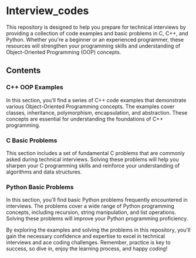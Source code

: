 # Interview_codes


This repository is designed to help you prepare for technical interviews by providing a collection of code examples and basic problems in C, C++, and Python. Whether you're a beginner or an experienced programmer, these resources will strengthen your programming skills and understanding of Object-Oriented Programming (OOP) concepts.

## Contents

### C++ OOP Examples

In this section, you'll find a series of C++ code examples that demonstrate various Object-Oriented Programming concepts. The examples cover classes, inheritance, polymorphism, encapsulation, and abstraction. These concepts are essential for understanding the foundations of C++ programming.

### C Basic Problems

This section includes a set of fundamental C problems that are commonly asked during technical interviews. Solving these problems will help you sharpen your C programming skills and reinforce your understanding of algorithms and data structures.

### Python Basic Problems

In this section, you'll find basic Python problems frequently encountered in interviews. The problems cover a wide range of Python programming concepts, including recursion, string manipulation, and list operations. Solving these problems will improve your Python programming proficiency.

By exploring the examples and solving the problems in this repository, you'll gain the necessary confidence and expertise to excel in technical interviews and ace coding challenges. Remember, practice is key to success, so dive in, enjoy the learning process, and happy coding!
